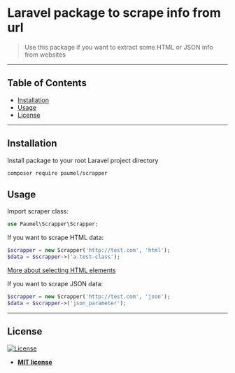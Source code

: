 # Laravel package to scrape info from url

> Use this package if you want to extract some HTML or JSON info from websites

---

## Table of Contents

- [Installation](#installation)
- [Usage](#usage)
- [License](#license)

---

## Installation

Install package to your root Laravel project directory

```shell
composer require paumel/scrapper
```

## Usage

Import scraper class:
```php
use Paumel\Scrapper\Scrapper;
```
If you want to scrape HTML data:

```php
$scrapper = new Scrapper('http://test.com', 'html');
$data = $scrapper->('a.test-class');
```
[More about selecting HTML elements](https://simplehtmldom.sourceforge.io/manual.htm)

If you want to scrape JSON data:

```php
$scrapper = new Scrapper('http://test.com', 'json');
$data = $scrapper->('json_parameter');
```
---

## License

[![License](http://img.shields.io/:license-mit-blue.svg?style=flat-square)](http://badges.mit-license.org)

- **[MIT license](http://opensource.org/licenses/mit-license.php)**
